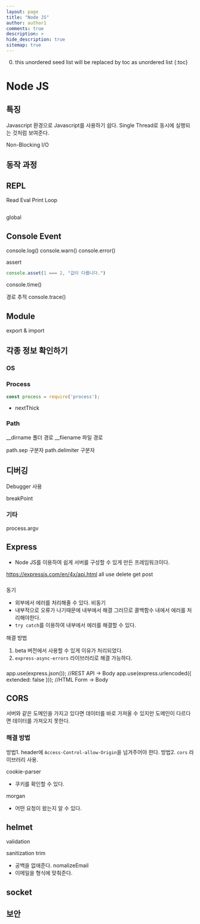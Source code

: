 ```yaml
---
layout: page
title: "Node JS"
author: author1
comments: true
description: >
hide_description: true
sitemap: true
---
```


0. this unordered seed list will be replaced by toc as unordered list 
{:toc}

# Node JS

## 특징
Javascript 환경으로 Javascript를 사용하기 쉽다.
Single Thread로 동시에 실행되는 것처럼 보여준다.

Non-Blocking I/O

## 동작 과정

## REPL
Read Eval Print Loop

##
global

## Console Event
console.log()
console.warn()
console.error()

assert
```js
console.asset(1 === 2, "값이 다릅니다.")

```

console.time()

경로 추적
console.trace()

## Module
export & import

## 각종 정보 확인하기
### OS

### Process
```js
const process = require('process');
```

- nextThick

### Path
__dirname 폴더 경로
__fiiename 파일 경로

path.sep 구분자
path.delimiter 구분자

## 디버깅
Debugger 사용

breakPoint

### 기타
process.argv

## Express
- Node JS를 이용하여 쉽게 서버를 구성할 수 있게 만든 프레임워크이다.


https://expressjs.com/en/4x/api.html
all
use
delete
get
post


###
동기
- 외부에서 에러를 처리해줄 수 있다.
비동기
- 내부적으로 오류가 나기때문에 내부에서 해결 그러므로 콜백함수 내에서 에러를 처리해야한다.
- `try catch`를 이용하여 내부에서 에러를 해결할 수 있다.

해결 방법
1. beta 버전에서 사용할 수 있게 이유가 처리되었다.
2. `express-async-errors` 라이브러리로 해결 가능하다.

###
app.use(express.json()); //REST API -> Body
app.use(express.urlencoded({ extended: false })); //HTML Form -> Body


## CORS
서버와 같은 도메인을 가지고 있다면 데이터를 바로 가져올 수 있지만 
도메인이 다르다면 데이터를 가져오지 못한다.

### 해결 방법
방법1. header에 `Access-Control-allow-Origin`을 넘겨주어야 한다.
방법2. `cors` 라이브러리 사용.



cookie-parser 
- 쿠키를 확인할 수 있다.

morgan 
- 어떤 요청이 왔는지 알 수 있다.

helmet
-

validation

sanitization
trim
- 공백을 없애준다.
nomalizeEmail
- 이메일을 형식에 맞춰준다.

## socket

## 보안